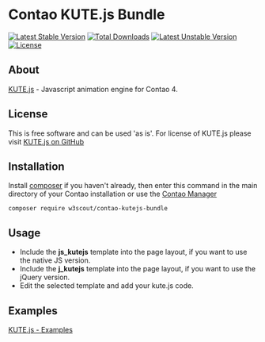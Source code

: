 # Contao KUTE.js Bundle

[![Latest Stable Version](https://poser.pugx.org/w3scout/contao-kutejs-bundle/v/stable)](https://packagist.org/packages/w3scout/contao-kutejs-bundle)
[![Total Downloads](https://poser.pugx.org/w3scout/contao-kutejs-bundle/downloads)](https://packagist.org/packages/w3scout/contao-kutejs-bundle)
[![Latest Unstable Version](https://poser.pugx.org/w3scout/contao-kutejs-bundle/v/unstable)](https://packagist.org/packages/w3scout/contao-kutejs-bundle)
[![License](https://poser.pugx.org/w3scout/contao-kutejs-bundle/license)](https://packagist.org/packages/w3scout/contao-kutejs-bundle)

## About
[KUTE.js](http://thednp.github.io/kute.js/) - Javascript animation engine for Contao 4.

## License
This is free software and can be used 'as is'. For license of KUTE.js please visit <a href="https://github.com/thednp/kute.js/blob/master/LICENSE" target="_blank">KUTE.js on GitHub</a>

## Installation
Install [composer](https://getcomposer.org) if you haven't already, then enter this command in the main directory of your Contao installation or use the [Contao Manager](https://docs.contao.org/books/manager/de/)
```
composer require w3scout/contao-kutejs-bundle
```

## Usage
* Include the **js_kutejs** template into the page layout, if you want to use the native JS version.
* Include the **j_kutejs** template into the page layout, if you want to use the jQuery version.
* Edit the selected template and add your kute.js code.

## Examples
[KUTE.js - Examples](http://thednp.github.io/kute.js/examples.html)
